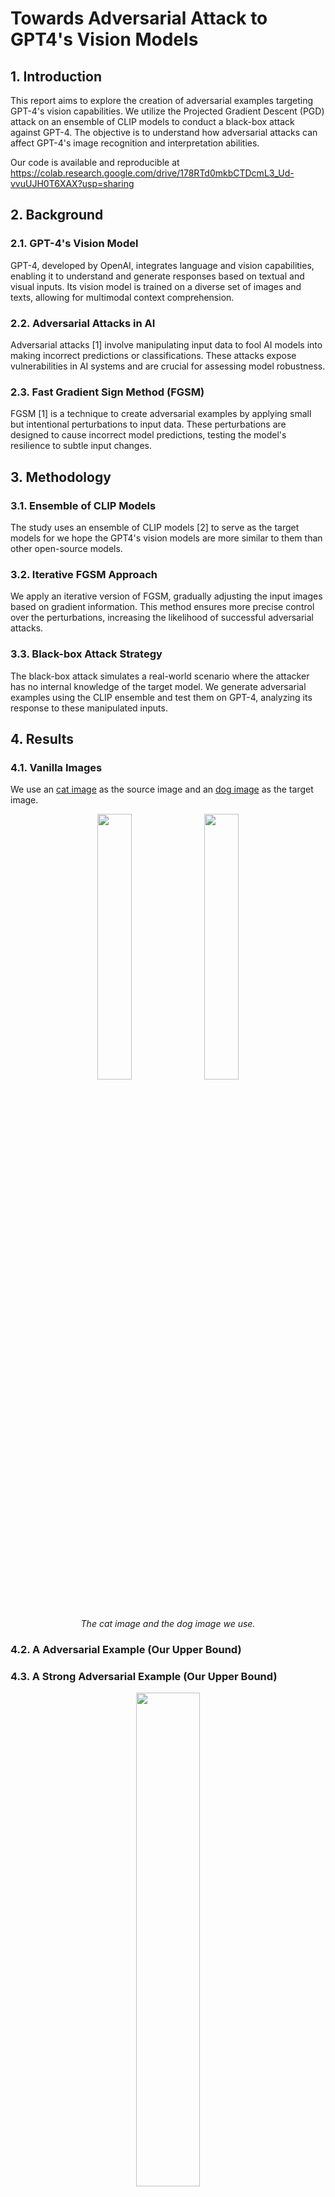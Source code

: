 # Towards Adversarial Attack to GPT4's Vision Models

## 1. Introduction

This report aims to explore the creation of adversarial examples targeting GPT-4's vision capabilities. We utilize the Projected Gradient Descent (PGD) attack on an ensemble of CLIP models to conduct a black-box attack against GPT-4. The objective is to understand how adversarial attacks can affect GPT-4's image recognition and interpretation abilities.

Our code is available and reproducible at https://colab.research.google.com/drive/178RTd0mkbCTDcmL3_Ud-vvuUJH0T6XAX?usp=sharing

## 2. Background
### 2.1. GPT-4's Vision Model
GPT-4, developed by OpenAI, integrates language and vision capabilities, enabling it to understand and generate responses based on textual and visual inputs. Its vision model is trained on a diverse set of images and texts, allowing for multimodal context comprehension.

### 2.2. Adversarial Attacks in AI
Adversarial attacks [1] involve manipulating input data to fool AI models into making incorrect predictions or classifications. These attacks expose vulnerabilities in AI systems and are crucial for assessing model robustness.

### 2.3. Fast Gradient Sign Method (FGSM)
FGSM [1] is a technique to create adversarial examples by applying small but intentional perturbations to input data. These perturbations are designed to cause incorrect model predictions, testing the model's resilience to subtle input changes.

## 3. Methodology
### 3.1. Ensemble of CLIP Models
The study uses an ensemble of CLIP models [2] to serve as the target models for we hope the GPT4's vision models are more similar to them than other open-source models.

### 3.2. Iterative FGSM Approach
We apply an iterative version of FGSM, gradually adjusting the input images based on gradient information. This method ensures more precise control over the perturbations, increasing the likelihood of successful adversarial attacks.

### 3.3. Black-box Attack Strategy
The black-box attack simulates a real-world scenario where the attacker has no internal knowledge of the target model. We generate adversarial examples using the CLIP ensemble and test them on GPT-4, analyzing its response to these manipulated inputs.


## 4. Results

### 4.1. Vanilla Images

We use an [cat image](https://www.alleycat.org/wp-content/uploads/2019/03/FELV-cat.jpg) as the source image and an [dog image](https://upload.wikimedia.org/wikipedia/commons/thumb/9/90/Labrador_Retriever_portrait.jpg/1200px-Labrador_Retriever_portrait.jpg) as the target image.

<div align="center">
    <img src="https://www.alleycat.org/wp-content/uploads/2019/03/FELV-cat.jpg" width="33%">
    <img src="https://upload.wikimedia.org/wikipedia/commons/thumb/9/90/Labrador_Retriever_portrait.jpg/1200px-Labrador_Retriever_portrait.jpg" width="33%">
    <br>
    <em>The cat image and the dog image we use.</em>
</div>

### 4.2. A  Adversarial Example (Our Upper Bound)

### 4.3. A Strong Adversarial Example (Our Upper Bound)

<div align="center">
    <img src="https://github.com/ywugwu/ywugwu.github.io/blob/main/_posts/imgs2/cat_to_dog.png?raw=True" width="45%">
    <br>
    <em> A strong perturbation that can pass GPT4's recognition.
</div>


### 4.2. Impact on GPT-4
- [Fill in how GPT-4 responded to the adversarial examples.]
- [Include comparative analysis, if applicable.]

## 5. Discussion

- Analysis of the results.
- Insights on how adversarial attacks affect GPT-4's vision model.
- Implications of these findings for AI security.

## 6. Conclusion

- Summary of key findings.
- Potential areas for future research.


## References

- [1] Kurakin, A., Goodfellow, I., & Bengio, S. (2016). *Adversarial Machine Learning at Scale*. arXiv preprint arXiv:1611.01236 [cs.LG]. Available at: [https://arxiv.org/abs/1611.01236](https://arxiv.org/abs/1611.01236)

- [2] Radford, A., Kim, J. W., Hallacy, C., Ramesh, A., Goh, G., Agarwal, S., Sastry, G., Askell, A., Mishkin, P., Clark, J., Krueger, G., & Sutskever, I. (2021). *Learning Transferable Visual Models From Natural Language Supervision*. arXiv preprint arXiv:2103.00020 [cs.CV]. Available at: [https://arxiv.org/abs/2103.00020](https://arxiv.org/abs/2103.00020)


